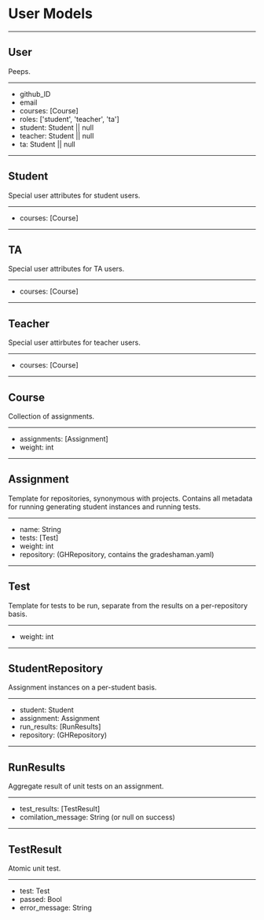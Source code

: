 # User Models

---

## User

Peeps.

---

- github_ID
- email
- courses: [Course]
- roles: ['student', 'teacher', 'ta']
- student: Student || null
- teacher: Student || null
- ta: Student || null

---

## Student

Special user attributes for student users.

---

- courses: [Course]

---

## TA

Special user attributes for TA users.

---

- courses: [Course]

---

## Teacher

Special user attirbutes for teacher users.

---

- courses: [Course]

---

## Course

Collection of assignments.

---

- assignments: [Assignment]
- weight: int

---

## Assignment

Template for repositories, synonymous with projects. Contains all metadata for running generating student instances and running tests.

---

- name: String
- tests: [Test]
- weight: int
- repository: (GHRepository, contains the gradeshaman.yaml)

---

## Test

Template for tests to be run, separate from the results on a per-repository basis.

---

- weight: int

---

## StudentRepository

Assignment instances on a per-student basis.

---

- student: Student
- assignment: Assignment
- run_results: [RunResults]
- repository: (GHRepository)

---

## RunResults

Aggregate result of unit tests on an assignment.

---

- test_results: [TestResult]
- comilation_message: String (or null on success)

---

## TestResult

Atomic unit test.

---

- test: Test
- passed: Bool
- error_message: String
